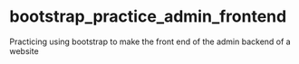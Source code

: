 # bootstrap_practice_admin_frontend
Practicing using bootstrap to make the front end of the admin backend of a website
